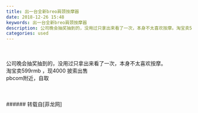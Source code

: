 ```yaml
---
title: 出一台全新breo肩颈按摩器
date: 2018-12-26 15:48
keywords: 出一台全新breo肩颈按摩器
description: 公司晚会抽奖抽到的，没用过只拿出来看了一次，本身不太喜欢按摩。淘宝卖599rmb ，现4000 披索出售pbcom附近，自取
categories: used
---
```

<td class="t_f" id="postmessage_2568588">

<br/>
<br/>
公司晚会抽奖抽到的，没用过只拿出来看了一次，本身不太喜欢按摩。<br/>
淘宝卖599rmb ，现4000 披索出售<br/>
pbcom附近，自取<br/>
<br/>
<img alt="" border="0" class="zoom" data-cf-modified-f95cd7cfe831a08bb067ae7a-="" file="http://www.flw.ph/data/appbyme/upload/image/201812/26/IUYpPKixFfb2.jpg" id="aimg_a8d68" lazyloadthumb="1" onclick="" onmouseover="" src="http://www.flw.ph/data/appbyme/upload/image/201812/26/IUYpPKixFfb2.jpg"/><br/>
<br/>
<img alt="" border="0" class="zoom" data-cf-modified-f95cd7cfe831a08bb067ae7a-="" file="http://www.flw.ph/data/appbyme/upload/image/201812/26/MRhsaph3hiYs.jpg" id="aimg_Wmf6E" lazyloadthumb="1" onclick="" onmouseover="" src="http://www.flw.ph/data/appbyme/upload/image/201812/26/MRhsaph3hiYs.jpg"/><br/>
<br/>
</td>
###### 转载自[菲龙网]